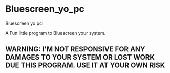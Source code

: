 # Bluescreen_yo_pc
Bluescreen yo pc!


A Fun little program to Bluescreen your system.

## WARNING: I'M NOT RESPONSIVE FOR ANY DAMAGES TO YOUR SYSTEM OR LOST WORK DUE THIS PROGRAM. USE IT AT YOUR OWN RISK
